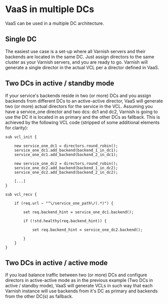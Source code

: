 VaaS in multiple DCs
====================
VaaS can be used in a multiple DC architecture.

Single DC
---------
The easiest use case is a set-up where all Varnish servers and their backends are located in the same DC. Just assign directors to the same cluster as your Varnish servers, and you are ready to go. Varnish will generate a single director in the actual VCL per a director defined in VaaS.

Two DCs in active / standby mode
--------------------------------
If your service's backends reside in two (or more) DCs and you assign backends from different DCs to an active-active director, VaaS will generate two (or more) actual directors for the service in the VCL. Assuming you have a service_one director and two dcs: dc1 and dc2, Varnish is going to use the DC it is located in as primary and the other DCs as fallback. This is achieved by the following VCL code (stripped of some additional elements for clarity):

    sub vcl_init {

        new service_one_dc1 = directors.round_robin();
        service_one_dc1.add_backend(backend_1_in_dc1);
        service_one_dc1.add_backend(backend_2_in_dc1);

        new service_one_dc2 = directors.round_robin();
        service_one_dc2.add_backend(backend_1_in_dc2);
        service_one_dc2.add_backend(backend_2_in_dc2);

        [...]
    }

    sub vcl_recv {

        if (req.url ~ "^\/service_one_path\/(.*)") {

            set req.backend_hint = service_one_dc1.backend();

            if (!std.healthy(req.backend_hint)) {

                set req.backend_hint = service_one_dc2.backend();

            }
        }
    }

Two DCs in active / active mode
-------------------------------
If you load balance traffic between two (or more) DCs and configure directors in active-active mode as in the previous example (Two DCs in active / standby mode), VaaS will generate VCLs in such way that each Varnish instance will use backends from it's DC as primary and backends from the other DC(s) as fallback.
